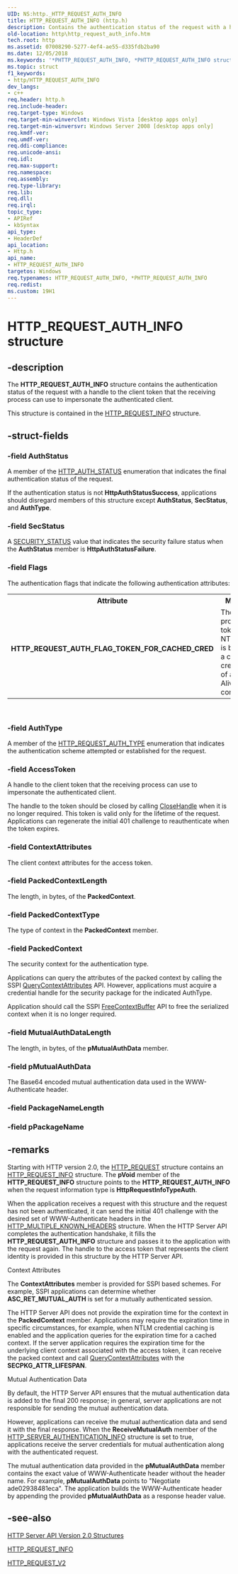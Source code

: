 ```yaml
---
UID: NS:http._HTTP_REQUEST_AUTH_INFO
title: HTTP_REQUEST_AUTH_INFO (http.h)
description: Contains the authentication status of the request with a handle to the client token that the receiving process can use to impersonate the authenticated client.
old-location: http\http_request_auth_info.htm
tech.root: http
ms.assetid: 07008290-5277-4ef4-ae55-d335fdb2ba90
ms.date: 12/05/2018
ms.keywords: '*PHTTP_REQUEST_AUTH_INFO, *PHTTP_REQUEST_AUTH_INFO structure [HTTP], HTTP_REQUEST_AUTH_FLAG_TOKEN_FOR_CACHED_CRED, HTTP_REQUEST_AUTH_INFO, HTTP_REQUEST_AUTH_INFO structure [HTTP], http.http_request_auth_info, http/*PHTTP_REQUEST_AUTH_INFO, http/HTTP_REQUEST_AUTH_INFO'
ms.topic: struct
f1_keywords:
- http/HTTP_REQUEST_AUTH_INFO
dev_langs:
- c++
req.header: http.h
req.include-header: 
req.target-type: Windows
req.target-min-winverclnt: Windows Vista [desktop apps only]
req.target-min-winversvr: Windows Server 2008 [desktop apps only]
req.kmdf-ver: 
req.umdf-ver: 
req.ddi-compliance: 
req.unicode-ansi: 
req.idl: 
req.max-support: 
req.namespace: 
req.assembly: 
req.type-library: 
req.lib: 
req.dll: 
req.irql: 
topic_type:
- APIRef
- kbSyntax
api_type:
- HeaderDef
api_location:
- Http.h
api_name:
- HTTP_REQUEST_AUTH_INFO
targetos: Windows
req.typenames: HTTP_REQUEST_AUTH_INFO, *PHTTP_REQUEST_AUTH_INFO
req.redist: 
ms.custom: 19H1
---
```


# HTTP_REQUEST_AUTH_INFO structure


## -description


The <b>HTTP_REQUEST_AUTH_INFO</b> structure contains the authentication status of the request with a handle to the  client token that the receiving process can use to impersonate the authenticated client.

This structure is contained in the <a href="https://docs.microsoft.com/windows/desktop/api/http/ns-http-http_request_info">HTTP_REQUEST_INFO</a> structure.


## -struct-fields




### -field AuthStatus

A member of the <a href="https://docs.microsoft.com/windows/desktop/api/http/ne-http-http_auth_status">HTTP_AUTH_STATUS</a> enumeration that indicates the final authentication status of the request.

If the authentication status is not <b>HttpAuthStatusSuccess</b>, applications should disregard members of this structure except <b>AuthStatus</b>, <b>SecStatus</b>, and <b>AuthType</b>.


### -field SecStatus

A <a href="https://docs.microsoft.com/windows/desktop/api/sspi/nf-sspi-acceptsecuritycontext">SECURITY_STATUS</a> value that indicates the security failure status when the <b>AuthStatus</b> member   is <b>HttpAuthStatusFailure</b>.


### -field Flags

The authentication flags that indicate the following authentication attributes:

<table>
<tr>
<th>Attribute</th>
<th>Meaning</th>
</tr>
<tr>
<td width="40%"><a id="HTTP_REQUEST_AUTH_FLAG_TOKEN_FOR_CACHED_CRED"></a><a id="http_request_auth_flag_token_for_cached_cred"></a><dl>
<dt><b>HTTP_REQUEST_AUTH_FLAG_TOKEN_FOR_CACHED_CRED</b></dt>
</dl>
</td>
<td width="60%">
The provided token is for  NTLM and is based on a cached credential of a Keep Alive (KA) connection.

</td>
</tr>
</table>
 


### -field AuthType

A member of the <a href="https://docs.microsoft.com/windows/desktop/api/http/ne-http-http_request_auth_type">HTTP_REQUEST_AUTH_TYPE</a> enumeration that indicates the authentication scheme attempted or established  for the request.


### -field AccessToken

A  handle to the client token that the receiving process can use to impersonate the authenticated client.

The handle to the token should be closed by calling <a href="https://docs.microsoft.com/windows/desktop/api/handleapi/nf-handleapi-closehandle">CloseHandle</a> when it is no longer required. This token is valid only for the lifetime of the request. Applications can regenerate the initial 401 challenge to reauthenticate when the token expires.


### -field ContextAttributes

The client context attributes for the access token.


### -field PackedContextLength

The length, in bytes, of the <b>PackedContext</b>.


### -field PackedContextType

The type of context in the <b>PackedContext</b> member.


### -field PackedContext

The security context for the authentication type.

Applications can query the attributes of the packed context by calling the SSPI <a href="https://docs.microsoft.com/windows/desktop/api/sspi/nf-sspi-querycontextattributesa">QueryContextAttributes</a> API. However, applications must acquire a  credential handle for the security package for the indicated AuthType.

Application should call the SSPI <a href="https://docs.microsoft.com/windows/desktop/api/sspi/nf-sspi-freecontextbuffer">FreeContextBuffer</a> API to free the serialized context when it is no longer required.


### -field MutualAuthDataLength

The length, in bytes, of the <b>pMutualAuthData</b> member.


### -field pMutualAuthData

The Base64 encoded mutual authentication data used in  the WWW-Authenticate header.


### -field PackageNameLength

 


### -field pPackageName

 




## -remarks



Starting with HTTP version 2.0, the <a href="https://docs.microsoft.com/previous-versions/windows/desktop/legacy/aa364545(v=vs.85)">HTTP_REQUEST</a> structure  contains an <a href="https://docs.microsoft.com/windows/desktop/api/http/ns-http-http_request_info">HTTP_REQUEST_INFO</a> structure. The <b>pVoid</b> member of the <b>HTTP_REQUEST_INFO</b> structure points to the <b>HTTP_REQUEST_AUTH_INFO</b> when the request information type is <b>HttpRequestInfoTypeAuth</b>.

When the application receives a request with this structure and the request has not been authenticated, it can send the initial 401 challenge with the desired set of WWW-Authenticate headers in the <a href="https://docs.microsoft.com/windows/desktop/api/http/ns-http-http_multiple_known_headers">HTTP_MULTIPLE_KNOWN_HEADERS</a> structure. When the HTTP Server API completes  the authentication handshake, it fills  the <b>HTTP_REQUEST_AUTH_INFO</b> structure and passes it to the application with the request again. The handle to the access token that represents the client identity is provided in this structure by the HTTP Server API.

Context Attributes

 The <b>ContextAttributes</b> member is provided for SSPI based schemes. For example, SSPI applications can determine whether <b>ASC_RET_MUTUAL_AUTH</b> is set for a mutually authenticated session.

The HTTP Server API does not provide the expiration time for the context in the <b>PackedContext</b> member. Applications may require the expiration time  in specific  circumstances, for example, when NTLM credential caching is enabled and the application queries for the expiration time for a cached context. If the server application requires the expiration time for the underlying client context associated with the access token, it can receive the packed context and call <a href="https://docs.microsoft.com/windows/desktop/api/sspi/nf-sspi-querycontextattributesa">QueryContextAttributes</a> with the  <b>SECPKG_ATTR_LIFESPAN</b>.

Mutual Authentication Data

By default, the HTTP Server API ensures that the mutual authentication data is added to the final 200 response; in general, server applications are not responsible for sending the mutual authentication data.

However, applications can receive the mutual authentication data and send it with the final response. When the <b>ReceiveMutualAuth</b> member of the <a href="https://docs.microsoft.com/windows/desktop/api/http/ns-http-http_server_authentication_info">HTTP_SERVER_AUTHENTICATION_INFO</a> structure is set to true, applications receive the server credentials for mutual authentication along with the authenticated request.

The mutual authentication data provided in the <b>pMutualAuthData</b> member contains the exact value of WWW-Authenticate header without the header name. For example, <b>pMutualAuthData</b> points to "Negotiate ade02938481eca". The application builds the WWW-Authenticate header by appending the provided <b>pMutualAuthData</b> as a response header value.




## -see-also




<a href="https://docs.microsoft.com/windows/desktop/Http/http-server-api-version-2-0-structures">HTTP Server API Version 2.0 Structures</a>



<a href="https://docs.microsoft.com/windows/desktop/api/http/ns-http-http_request_info">HTTP_REQUEST_INFO</a>



<a href="https://docs.microsoft.com/windows/desktop/api/http/ns-http-http_request_v2">HTTP_REQUEST_V2</a>
 

 

